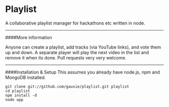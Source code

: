 # Playlist

A collaborative playlist manager for hackathons etc written in node.

***

####More information

Anyone can create a playlist, add tracks (via YouTube links), and vote them up and down. A separate player will play the next video in the list and remove it when its done. Pull requests very very welcome.

***

####Installation & Setup
This assumes you already have node.js, npm and MongoDB installed.
```
git clone git://github.com/gausie/playlist.git playlist
cd playlist
npm install -d
node app
```

